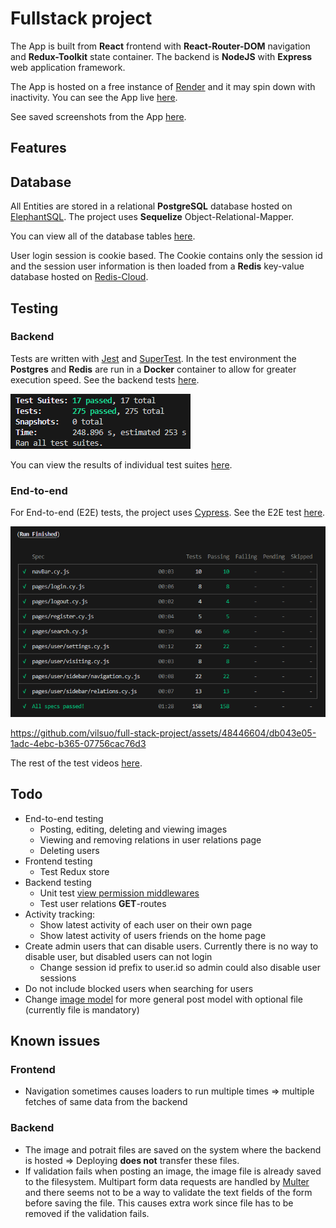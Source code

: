 # Fullstack project

The App is built from **React** frontend with **React-Router-DOM** navigation and **Redux-Toolkit** state container. The backend is **NodeJS** with **Express** web application framework.

The App is hosted on a free instance of [Render](https://render.com/) and it may spin down with inactivity. You can see the App live [here](https://fullstack-project-kamw.onrender.com).

See saved screenshots from the App [here](https://github.com/vilsuo/full-stack-project/tree/main/readme-images/app-images).

## Features

## Database
All Entities are stored in a relational **PostgreSQL** database hosted on [ElephantSQL](https://www.elephantsql.com/).  The project uses **Sequelize** Object-Relational-Mapper.

You can view all of the database tables [here](https://dbdocs.io/vilsuo1/Fullstack-project).

User login session is cookie based. The Cookie contains only the session id and the session user information is then loaded from a **Redis** key-value database hosted on [Redis-Cloud](https://redis.com/).

## Testing
### Backend
Tests are written with [Jest](https://jestjs.io/) and [SuperTest](https://www.npmjs.com/package/supertest). In the test environment the **Postgres** and **Redis** are run in a **Docker** container to allow for greater execution speed. See the backend tests [here](https://github.com/vilsuo/full-stack-project/tree/main/backend/tests).

![test results](https://github.com/vilsuo/full-stack-project/blob/main/readme-images/test-images/all.PNG?raw=true)

You can view the results of individual test suites [here](https://github.com/vilsuo/full-stack-project/tree/main/readme-images/test-images).

### End-to-end
For End-to-end (E2E) tests, the project uses [Cypress](https://www.cypress.io/). See the E2E test [here](https://github.com/vilsuo/full-stack-project/tree/main/frontend/cypress/e2e).

![test results](https://github.com/vilsuo/full-stack-project/blob/main/readme-images/test-images/e2e/summary.PNG?raw=true)

https://github.com/vilsuo/full-stack-project/assets/48446604/db043e05-1adc-4ebc-b365-07756cac76d3

The rest of the test videos [here](https://github.com/vilsuo/full-stack-project/tree/main/frontend/cypress/videos).

## Todo
<ul>
	<li>
		End-to-end testing
		<ul>
			<li>Posting, editing, deleting and viewing images</li>
      <li>Viewing and removing relations in user relations page</li>
			<li>Deleting users</li>
		</ul>
	</li>
	<li>
		Frontend testing
		<ul>
			<li>Test Redux store</li>
		</ul>
	</li>
	<li>
		Backend testing
		<ul>
			<li>
				Unit test <a href="https://github.com/vilsuo/full-stack-project/blob/main/backend/src/util/middleware/auth.js">view permission middlewares</a>
			</li>
			<li>
				Test user relations <b>GET</b>-routes
			</li>
		</ul>
	</li>
	<li>
		Activity tracking:
		<ul>
			<li>
				Show latest activity of each user on their own page
			</li>
			<li>
				Show latest activity of users friends on the home page
			</li>
		</ul>
	</li>
	<li>
		Create admin users that can disable users. Currently there is no way to disable user, but disabled users can not login
		<ul>
			<li>
				Change session id prefix to user.id so admin could also disable user sessions
			</li>
		</ul>
  	</li>
	<li>
		Do not include blocked users when searching for users
	</li>
	<li>
		Change <a href="https://github.com/vilsuo/full-stack-project/blob/main/backend/src/models/image.js">image model</a> for more general post model with optional file (currently file is mandatory)
	</li>
</ul>

## Known issues
### Frontend
<ul>
	<li>
		Navigation sometimes causes loaders to run multiple times => multiple fetches of same data from the backend
	</li>
</ul>

### Backend
<ul>
	<li>
		The image and potrait files are saved on the system where the backend is hosted => Deploying <b>does not</b> transfer these files.
	</li>
	<li>
		If validation fails when posting an image, the image file is already saved to the filesystem. Multipart form data requests are handled by <a href="https://www.npmjs.com/package/multer">Multer</a> and there seems not to be a way to validate the text fields of the form before saving the file. This causes extra work since file has to be removed if the validation fails.
	</li>
</ul>
